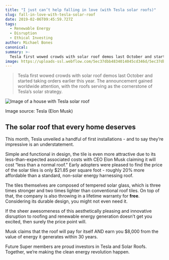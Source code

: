 ```yaml
---
title: "I just can’t help falling in love (with Tesla solar roofs)"
slug: fall-in-love-with-tesla-solar-roof
date: 2019-02-06T09:45:59.727Z
tags: 
  - Renewable Energy
  - Disruption
  - Ethical Investing
author: Michael Bones
canonical: 
summary: >-
  Tesla first wowed crowds with solar roof demos last October and started taking orders earlier this year. Future Super members are proud investors in Tesla and Solar Roofs. Read how together, we’re making the clean energy revolution happen.
image: https://uploads-ssl.webflow.com/5ec37dbb4834014045cd346d/5ec37dbc4834010cd5cd3e2b_5c1443dba80838e07d0d225b_Tesla-Solar-Roofs_main%20(1).png
---
```


> Tesla first wowed crowds with solar roof demos last October and started taking orders earlier this year. The announcement gained worldwide attention, with the roofs serving as the cornerstone of Tesla’s solar strategy.  

![Image of a house with Tesla solar roof](https://uploads-ssl.webflow.com/5ec37dbb4834014045cd346d/5ec37dbc4834010cd5cd3e2b_5c1443dba80838e07d0d225b_Tesla-Solar-Roofs_main%20(1).png)

Image source: Tesla (Elon Musk)

The solar roof that every home deserves
---------------------------------------

This month, Tesla unveiled a handful of first installations - and to say they’re impressive is an understatement.

Simple and functional in design, the tile is even more attractive due to its less-than-expected associated costs with CEO Elon Musk claiming it will cost “less than a normal roof.” Early adopters were pleased to find the price of the solar tiles is only $21.85 per square foot - roughly 20% more affordable than a standard, non-solar energy harnessing roof.

The tiles themselves are composed of tempered solar glass, which is three times stronger and two times lighter than conventional roof tiles. On top of that, the company is also throwing in a lifetime warranty for **free**. Considering its durable design, you might not even need it.

If the sheer awesomeness of this aesthetically pleasing and innovative disruption to roofing and renewable energy generation doesn’t get you excited, then surely the price point will.

Musk claims that the roof will pay for itself AND earn you $8,000 from the value of energy it generates within 30 years.

Future Super members are proud investors in Tesla and Solar Roofs. Together, we’re making the clean energy revolution happen.

